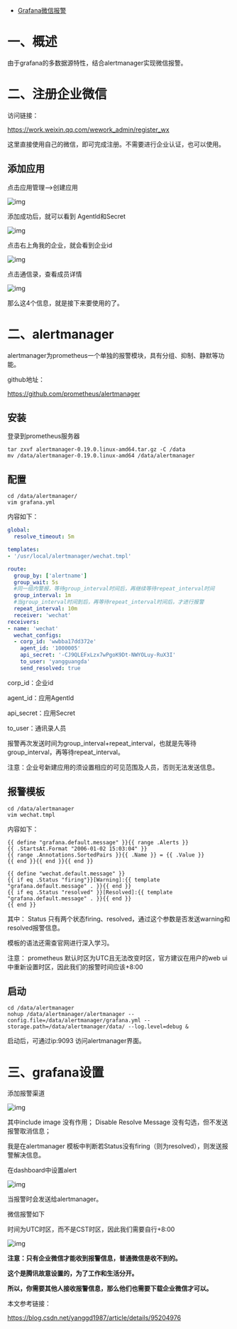 - [Grafana微信报警](https://www.cnblogs.com/xiao987334176/p/12101506.html)



# 一、概述

由于grafana的多数据源特性，结合alertmanager实现微信报警。

 

# 二、注册企业微信

访问链接：

https://work.weixin.qq.com/wework_admin/register_wx

这里直接使用自己的微信，即可完成注册。不需要进行企业认证，也可以使用。

 

## 添加应用

点击应用管理-->创建应用

![img](https://img2018.cnblogs.com/i1/1341090/201912/1341090-20191226144527898-945341074.png)

 

 添加成功后，就可以看到 Agentld和Secret

![img](https://img2018.cnblogs.com/i1/1341090/201912/1341090-20191226144731596-1838922521.png)

 

 

点击右上角我的企业，就会看到企业id

![img](https://img2018.cnblogs.com/i1/1341090/201912/1341090-20191226144857573-1223249484.png)

 

 

点击通信录，查看成员详情

![img](https://img2018.cnblogs.com/i1/1341090/201912/1341090-20191226145005732-1881809766.png)

 

 

那么这4个信息，就是接下来要使用的了。

 

# 二、alertmanager

alertmanager为prometheus一个单独的报警模块，具有分组、抑制、静默等功能。

github地址：

https://github.com/prometheus/alertmanager

 

## 安装

登录到prometheus服务器

```
tar zxvf alertmanager-0.19.0.linux-amd64.tar.gz -C /data
mv /data/alertmanager-0.19.0.linux-amd64 /data/alertmanager
```

 

## 配置

```
cd /data/alertmanager/
vim grafana.yml
```

内容如下：

```yaml
global:
  resolve_timeout: 5m

templates:
- '/usr/local/alertmanager/wechat.tmpl'

route:
  group_by: ['alertname']
  group_wait: 5s
  #同一组内警报，等待group_interval时间后，再继续等待repeat_interval时间
  group_interval: 1m
  #当group_interval时间到后，再等待repeat_interval时间后，才进行报警
  repeat_interval: 10m
  receiver: 'wechat'
receivers:
- name: 'wechat'
  wechat_configs:
  - corp_id: 'wwbba17dd372e'
    agent_id: '1000005'
    api_secret: '-CJ9QLEFxLzx7wPgoK9Dt-NWYOLuy-RuX3I'
    to_user: 'yangguangda'
    send_resolved: true
```

 

corp_id：企业id

agent_id：应用Agentld

api_secret：应用Secret

to_user：通讯录人员

 

报警再次发送时间为group_interval+repeat_interval，也就是先等待group_interval，再等待repeat_interval。

注意：企业号新建应用的须设置相应的可见范围及人员，否则无法发送信息。



## 报警模板

```
cd /data/alertmanager
vim wechat.tmpl
```

内容如下：

```
{{ define "grafana.default.message" }}{{ range .Alerts }}
{{ .StartsAt.Format "2006-01-02 15:03:04" }}
{{ range .Annotations.SortedPairs }}{{ .Name }} = {{ .Value }}
{{ end }}{{ end }}{{ end }}

{{ define "wechat.default.message" }}
{{ if eq .Status "firing"}}[Warning]:{{ template "grafana.default.message" . }}{{ end }}
{{ if eq .Status "resolved" }}[Resolved]:{{ template "grafana.default.message" . }}{{ end }}
{{ end }}
```

其中：
Status 只有两个状态firing、resolved，通过这个参数是否发送warning和resolved报警信息。

模板的语法还需查官网进行深入学习。

注意： prometheus 默认时区为UTC且无法改变时区，官方建议在用户的web ui 中重新设置时区，因此我们的报警时间应该+8:00



## 启动

```
cd /data/alertmanager
nohup /data/alertmanager/alertmanager --config.file=/data/alertmanager/grafana.yml --storage.path=/data/alertmanager/data/ --log.level=debug &
```

 

启动后，可通过ip:9093 访问alertmanager界面。

 

# 三、grafana设置

添加报警渠道

![img](https://img2018.cnblogs.com/i1/1341090/201912/1341090-20191226150019261-543126802.png)

 

 

其中include image 没有作用；
Disable Resolve Message 没有勾选，但不发送报警取消信息；

我是在alertmanager 模板中判断若Status没有firing（则为resolved），则发送报警解决信息。

 

在dashboard中设置alert

![img](https://img2018.cnblogs.com/i1/1341090/201912/1341090-20191226150130386-307999297.png)

 

 当报警时会发送给alertmanager。

 

微信报警如下

时间为UTC时区，而不是CST时区，因此我们需要自行+8:00

![img](https://img2018.cnblogs.com/i1/1341090/201912/1341090-20191226150308583-1317558217.png)

 

 

**注意：只有企业微信才能收到报警信息，普通微信是收不到的。**

**这个是腾讯故意设置的，为了工作和生活分开。**

**所以，你需要其他人接收报警信息，那么他们也需要下载企业微信才可以。**

 

本文参考链接：

https://blog.csdn.net/yanggd1987/article/details/95204976